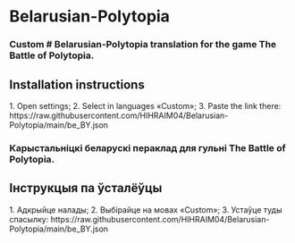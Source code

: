 # Belarusian-Polytopia
<h3 align="left">Custom # Belarusian-Polytopia translation for the game The Battle of Polytopia.</h3>
<h2 align="left">Installation instructions</h2>
1. Open settings;
2. Select in languages «Сustom»;
3. Paste the link there:
https://raw.githubusercontent.com/HIHRAIM04/Belarusian-Polytopia/main/be_BY.json

<h3 align="left">Карыстальніцкі беларускі пераклад для гульні The Battle of Polytopia.</h3>
<h2 align="left">Інструкцыя па ўсталёўцы</h2>
1. Адкрыйце налады;
2. Выбірайце на мовах «Custom»;
3. Устаўце туды спасылку:
https://raw.githubusercontent.com/HIHRAIM04/Belarusian-Polytopia/main/be_BY.json
